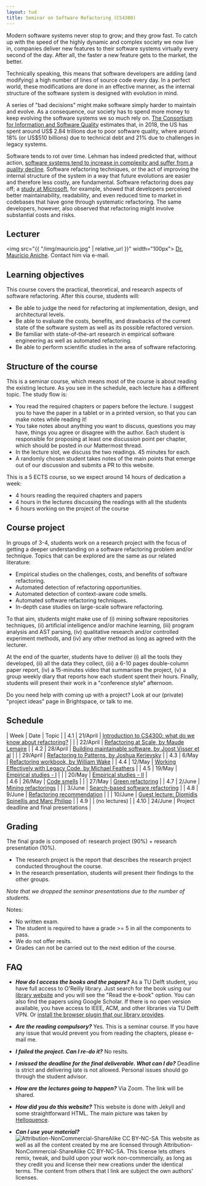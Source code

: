 ```yaml
---
layout: tud
title: Seminar on Software Refactoring (CS4300)
---
```


Modern software systems never stop to grow; and they grow fast. To catch up with the speed of the highly dynamic and complex society we now live in, companies deliver new features to their software systems virtually every second of the day. After all, the faster a new feature gets to the market, the better. 

Technically speaking, this means that software developers are adding (and modifying) a high number of lines of source code every day. In a perfect world, these modifications are done in an effective manner, as the internal structure of the software system is designed with evolution in mind. 

A series of "bad decisions" might make software simply harder to maintain and evolve. As a consequence, our society has to spend more money to keep evolving the software systems we so much rely on. [The Consortium for Information and Software Quality](https://www.it-cisq.org/the-cost-of-poor-quality-software-in-the-us-a-2018-report/The-Cost-of-Poor-Quality-Software-in-the-US-2018-Report.pdf) estimates that, in 2018, the US has spent around US$ 2.84 trillions due to poor software quality, where around 18% (or US$510 billions) due to technical debt and 21% due to challenges in legacy systems. 

Software tends to rot over time. Lehman has indeed predicted that, without action, [software systems tend to increase in complexity and suffer from a quality decline](https://ieeexplore.ieee.org/abstract/document/1456074). Software refactoring techniques, or the act of improving the internal structure of the system in a way that future evolutions are easier and therefore less costly, are fundamental. Software refactoring does pay off; a [study at Microsoft](https://ieeexplore.ieee.org/abstract/document/6802406), for example, showed that developers perceived better maintainability, readability, and even reduced time to market in codebases that have gone through systematic refactoring. The same developers, however, also observed that refactoring might involve substantial costs and risks.

## Lecturer

<img src="{{ "/img/mauricio.jpg" | relative_url }}" width="100px">
[Dr. Maurício Aniche](https://www.mauricioaniche.com). Contact him via e-mail.

## Learning objectives

This course covers the practical, theoretical, and research aspects of software refactoring. After this course, students will:

* Be able to judge the need for refactoring at implementation, design, and architectural levels.
* Be able to evaluate the costs, benefits, and drawbacks of the current state of the software system as well as its possible refactored version.
* Be familiar with state-of-the-art research in empirical software engineering as well as automated refactoring.
* Be able to perform scientific studies in the area of software refactoring.

## Structure of the course

This is a seminar course, which means most of the course is about reading the existing lecture. As you see in the schedule,
each lecture has a different topic. The study flow is:

* You read the required chapters or papers before the lecture. I suggest you to have the paper in a tablet or in a printed version, so that you can make notes while reading it!
* You take notes about anything you want to discuss, questions you may have, things you agree or disagree with the author. Each student is responsible for proposing at least one discussion point per chapter, which should be posted in our Mattermost thread. 
* In the lecture slot, we discuss the two readings. 45 minutes for each.
* A randomly chosen student takes notes of the main points that emerge out of our discussion and submits a PR to this website.

This is a 5 ECTS course, so we expect around 14 hours of dedication a week:

* 4 hours reading the required chapters and papers
* 4 hours in the lectures discussing the readings with all the students
* 6 hours working on the project of the course

## Course project

In groups of 3-4, students work on a research project with the focus of getting a deeper understanding on a software refactoring problem and/or technique. Topics that can be explored are the same as our related literature:

* Empirical studies on the challenges, costs, and benefits of software refactoring.
* Automated detection of refactoring opportunities.
* Automated detection of context-aware code smells.
* Automated software refactoring techniques.
* In-depth case studies on large-scale software refactoring.

To that aim, students might make use of (i) mining software repositories techniques, (ii) artificial intelligence and/or machine learning, (iii) program analysis and AST parsing, (iv) qualitative research and/or controlled experiment methods, and (iv) any other method as long as agreed with the lecturer.

At the end of the quarter, students have to deliver (i) all the tools they developed, (ii) all the data they collect, (iii) a 6-10 pages double-column paper report, (iv) a 15-minutes video that summarises the project, (v) a group weekly diary that reports how each student spent their hours. Finally, students will present their work in a "conference style" afternoon.

Do you need help with coming up with a project? Look at our (private) "project ideas" page in Brightspace, or talk to me.


## Schedule



| Week | Date     | Topic                                              |
| 4.1  | 21/April | <a href="{{ '2021/intro-and-survey' | relative_url }}">Introduction to CS4300: what do we know about refactoring?</a>              | 
|      | 22/April | <a href="{{ '2021/refactoring-at-scale' | relative_url }}">Refactoring at Scale, by Maude Lemaire</a> | 
| 4.2  | 28/April | <a href="{{ '2021/building-maintainable-software' | relative_url }}">Building maintainable software, by Joost Visser et al</a> |
|      | 29/April | <a href="{{ '2021/refactoring-to-patterns' | relative_url }}">Refactoring to Patterns, by Joshua Kerievsky</a>               | 
| 4.3  | 6/May    | <a href="{{ '2021/refactoring-workbook' | relative_url }}">Refactoring workbook, by William Wake</a>                                      | 
| 4.4  | 12/May   | <a href="{{ '2021/working-effectively-with-legacy-code' | relative_url }}">Working Effectively with Legacy Code, by Michael Feathers</a> | 
| 4.5  | 19/May   | <a href="{{ '2021/empirical-studies-1' | relative_url }}">Empirical studies - I</a> | 
|      | 20/May   | <a href="{{ '2021/empirical-studies-2' | relative_url }}">Empirical studies - II</a> |  
| 4.6  | 26/May   | <a href="{{ '2021/code-smells' | relative_url }}">Code smells</a> | 
|      | 27/May   | <a href="{{ '2021/green-refactoring' | relative_url }}">Green refactoring</a> | 
| 4.7  | 2/June   | <a href="{{ '2021/mining-refactorings' | relative_url }}">Mining refactorings</a> | 
|      | 3/June   | <a href="{{ '2021/search-based-software-refactoring' | relative_url }}">Search-based software refactoring</a> | 
| 4.8  | 9/June   | <a href="{{ '2021/refactoring-recommendations' | relative_url }}">Refactoring recommendation</a> | 
|      | 10/June  | <a href="{{ '2021/diomidis-and-marc' | relative_url }}">Guest lecture: Diomidis Spinellis and Marc Philipp</a> | 
| 4.9  |          | (no lectures) | 
| 4.10 | 24/June  | Project deadline and final presentations | 

## Grading

The final grade is composed of: research project (90%) + research presentation (10%).

* The research project is the report that describes the research project conducted throughout the course.
* In the research presentation, students will present their findings to the other groups.

_Note that we dropped the seminar presentations due to the number of students._

Notes: 

* No written exam.
* The student is required to have a grade >= 5 in all the components to pass.
* We do not offer resits.
* Grades can not be carried out to the next edition of the course.


## FAQ

* _**How do I access the books and the papers?**_
As a TU Delft student, you have full access to O'Reilly library. Just search for the book using our [library website](https://www.tudelft.nl/en/library/) and you will see the "Read the e-book" option. You can also find the papers using Google Scholar. If there is no open version available, you have access to IEEE, ACM, and other libraries via TU Delft VPN. Or [install the browser plugin that our library provides](https://www.tudelft.nl/en/library/using-the-library/facilities-study-places/off-campus-access/access-anywhere-with-library-access).

* _**Are the reading compulsory?**_
Yes. This is a seminar course. If you have any issue that would prevent you from reading the chapters, please e-mail me.

* _**I failed the project. Can I re-do it?**_
No resits.

* _**I missed the deadline for the final deliverable. What can I do?**_
Deadline is strict and delivering late is not allowed. Personal issues should go through the student advisor.

* _**How are the lectures going to happen?**_ Via Zoom. The link will be shared.

* _**How did you do this website?**_
This website is done with Jekyll and some straightforward HTML. The main picture was taken by [Helloquence](https://unsplash.com/photos/5fNmWej4tAA).

* _**Can I use your material?**_
![Attribution-NonCommercial-ShareAlike CC BY-NC-SA](https://licensebuttons.net/l/by-nc-sa/3.0/88x31.png) This website as well as all the content created by me are licensed through Attribution-NonCommercial-ShareAlike CC BY-NC-SA. This license lets others remix, tweak, and build upon your work non-commercially, as long as they credit you and license their new creations under the identical terms.
The content from others that I link are subject the own authors' licenses.




